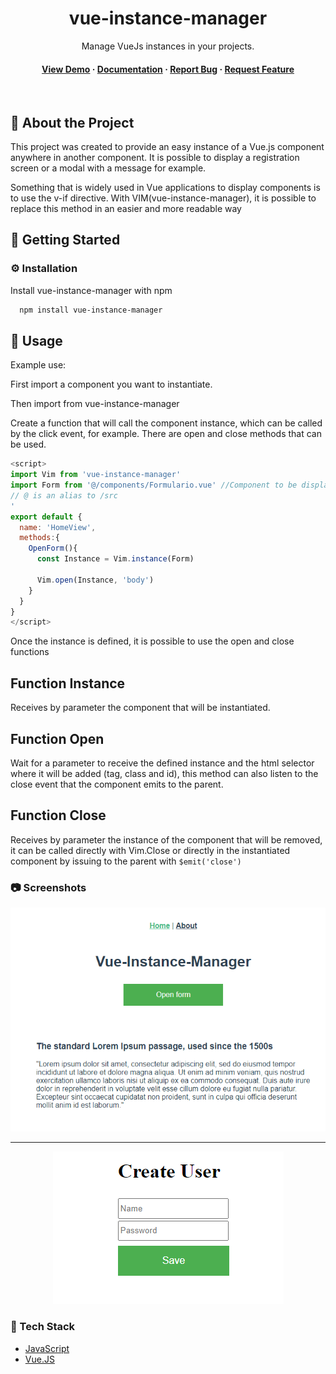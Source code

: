 <div align="center">
  <h1>vue-instance-manager</h1>
  
  <p>
    Manage VueJs instances in your projects.
  </p>
  
   
<h4>
    <a href="https://github.com/Louis3797/awesome-readme-template/">View Demo</a>
  <span> · </span>
    <a href="https://github.com/Louis3797/awesome-readme-template">Documentation</a>
  <span> · </span>
    <a href="https://github.com/Louis3797/awesome-readme-template/issues/">Report Bug</a>
  <span> · </span>
    <a href="https://github.com/Louis3797/awesome-readme-template/issues/">Request Feature</a>
  </h4>
</div>

<br />

<!-- About the Project -->
## :star2: About the Project

This project was created to provide an easy instance of a Vue.js component anywhere in another component.
It is possible to display a registration screen or a modal with a message for example.

Something that is widely used in Vue applications to display components is to use the v-if directive. With VIM(vue-instance-manager), it is possible to replace this method in an easier and more readable way

<!-- Getting Started -->
## 	:toolbox: Getting Started

<!-- Installation -->
### :gear: Installation

Install vue-instance-manager with npm

```bash
  npm install vue-instance-manager
```

<!-- Usage -->
## :eyes: Usage

Example use:

First import a component you want to instantiate.

Then import from vue-instance-manager

Create a function that will call the component instance, which can be called by the click event, for example.
There are open and close methods that can be used.

```javascript
<script>
import Vim from 'vue-instance-manager'
import Form from '@/components/Formulario.vue' //Component to be displayed
// @ is an alias to /src
'
export default {
  name: 'HomeView',
  methods:{
    OpenForm(){
      const Instance = Vim.instance(Form)

      Vim.open(Instance, 'body')
    }
  }
}
</script>
```

Once the instance is defined, it is possible to use the open and close functions

## Function Instance

Receives by parameter the component that will be instantiated.

## Function Open

Wait for a parameter to receive the defined instance and the html selector where it will be added (tag, class and id), this method can also listen to the close event that the component emits to the parent.

## Function Close
Receives by parameter the instance of the component that will be removed, it can be called directly with Vim.Close or directly in the instantiated component by issuing to the parent with ```$emit('close')```

<!-- Screenshots -->
### :camera: Screenshots

<div align="center"> 
  <img src="/assets/print1.png" alt="screenshot1" />
  <hr>
  <img src="/assets/print2.png" alt="screenshot2" />
</div>


<!-- TechStack -->
### :space_invader: Tech Stack

  <ul>
    <li><a href="https://www.javascript.com/">JavaScript</a></li>
    <li><a href="https://vuejs.org/">Vue.JS</a></li>
  </ul>
